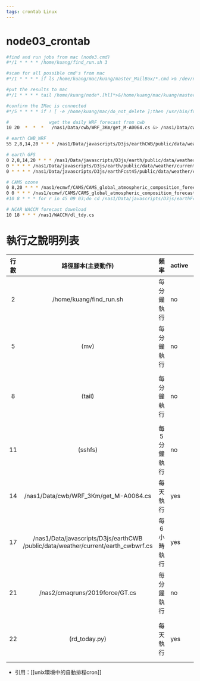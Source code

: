```yaml
---
tags: crontab Linux
---
```


# node03_crontab

```bash
#find and run jobs from mac (node3.cmd)
#*/1 * * * * /home/kuang/find_run.sh 3

#scan for all possible cmd's from mac
#*/1 * * * * if ls /home/kuang/mac/kuang/master_MailBox/*.cmd >& /dev/null;then mv /home/kuang/mac/kuang/master_MailBox/*.cmd /home/kuang;fi

#put the results to mac
#*/1 * * * * tail /home/kuang/node*.[hl]*>&/home/kuang/mac/kuang/master_MailBox/nodes.log

#confirm the IMac is connected
#*/5 * * * * if ! [ -e /home/kuang/mac/do_not_delete ];then /usr/bin/fusermount -u /home/kuang/mac;/usr/bin/sshfs kuang@IMacKuang:/Users ~/mac -o nonempty -o password_stdin < ~/bin/PW >& /dev/null 2>&1;fi

#               wget the daily WRF forecast from cwb
10 20  *  *  *   /nas1/Data/cwb/WRF_3Km/get_M-A0064.cs &> /nas1/Data/cwb/WRF_3Km/get_M-A0064.out 2>&1

# earth CWB_WRF
55 2,8,14,20 * * * /nas1/Data/javascripts/D3js/earthCWB/public/data/weather/current/earth_cwbwrf.cs

# earth GFS
0 2,8,14,20 * * * /nas1/Data/javascripts/D3js/earth/public/data/weather/current/earth_gfs.cs
0 * * * * /nas1/Data/javascripts/D3js/earth/public/data/weather/current/lnk_curr.cs
0 * * * * /nas1/Data/javascripts/D3js/earthFcst45/public/data/weather/current/lnk_curr.cs

# CAMS ozone
0 8,20 * * * /nas1/ecmwf/CAMS/CAMS_global_atmospheric_composition_forecasts/2022/get_grb2json.cs
0 0 * * * /nas1/ecmwf/CAMS/CAMS_global_atmospheric_composition_forecasts/2022/get_all.cs
#10 8 * * * for r in 45 09 03;do cd /nas1/Data/javascripts/D3js/earthFcst$r/public/data/weather/current;./cmaq_json.py;done

# NCAR WACCM forecast download
10 18 * * * /nas1/WACCM/dl_tdy.cs
```

# 執行之說明列表

行數|路徑腳本(主要動作)|頻率|active|說明|參見
:-:|:-:|:-:|:-|-|-
2|/home/kuang/find_run.sh|每分鐘執行|no|~上之指令在node03上執行|-
5|(mv)|每分鐘執行|no|尋找mac提供指令移到~|
8|(tail)|每分鐘執行|no|將執行結果(.his/.log)檔之檔末文字傳回mac|
11|(sshfs)|每5分鐘執行|no|將mac目錄建為網路磁碟機|
14|/nas1/Data/cwb/WRF_3Km/get_M-A0064.cs|每天執行|yes|下載CWBWRF數據並進行分析|
17|/nas1/Data/javascripts/D3js/earthCWB<br>/public/data/weather/current/earth_cwbwrf.cs|每6小時執行|yes|下載CWBWRF數據並處理成earthMap型態|
21|/nas2/cmaqruns/2019force/GT.cs|每分鐘執行|no|將CMAQ執行結果po到github|-
22|(rd_today.py)|每天執行|yes|執行前一天電場運轉數據之綜整|[本土化CALPUFF濃度預報系統之實現][1]

- 引用：[[unix環境中的自動排程cron]]

[1]: <https://sinotec2.github.io/Focus-on-Air-Quality/TrajModels/CALPUFF/Forecast/> "本土化CALPUFF濃度預報系統之實現"